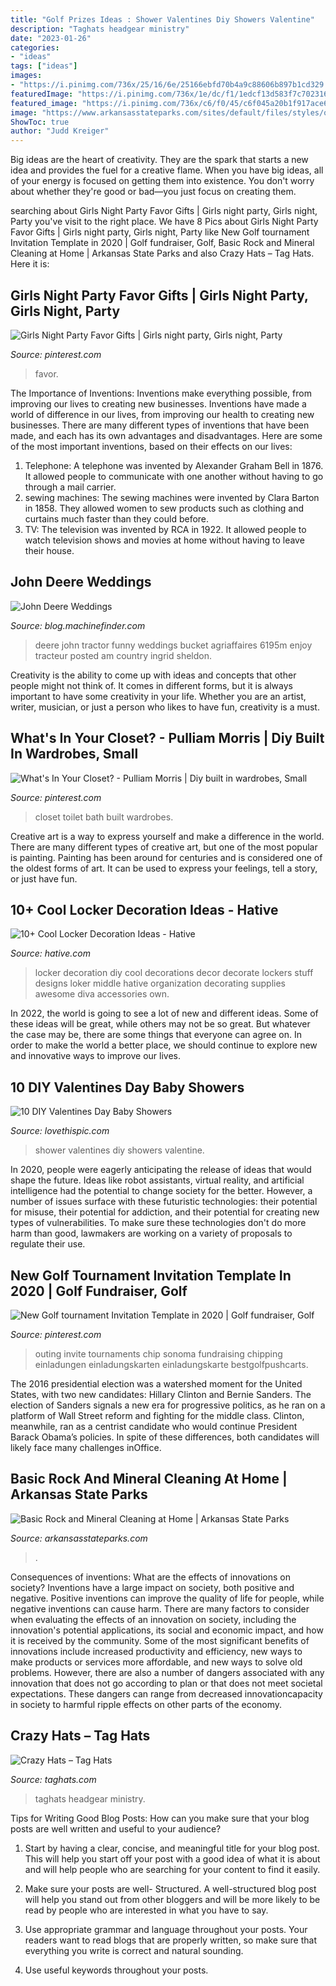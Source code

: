 ```yaml
---
title: "Golf Prizes Ideas : Shower Valentines Diy Showers Valentine"
description: "Taghats headgear ministry"
date: "2023-01-26"
categories:
- "ideas"
tags: ["ideas"]
images:
- "https://i.pinimg.com/736x/25/16/6e/25166ebfd70b4a9c88606b897b1cd329.jpg"
featuredImage: "https://i.pinimg.com/736x/1e/dc/f1/1edcf13d583f7c702316a0b9112748f2.jpg"
featured_image: "https://i.pinimg.com/736x/c6/f0/45/c6f045a20b1f917ace6e392dbbcd9031--small-toilet-style-blog.jpg"
image: "https://www.arkansasstateparks.com/sites/default/files/styles/open_graph_teaser/public/2021-07/DSC_1310.JPG?itok=Blr7U2J1"
ShowToc: true
author: "Judd Kreiger"
---
```



Big ideas are the heart of creativity. They are the spark that starts a new idea and provides the fuel for a creative flame. When you have big ideas, all of your energy is focused on getting them into existence. You don't worry about whether they're good or bad—you just focus on creating them.

	

		
searching about Girls Night Party Favor Gifts | Girls night party, Girls night, Party you've visit to the right place. We have 8 Pics about Girls Night Party Favor Gifts | Girls night party, Girls night, Party like New Golf tournament Invitation Template in 2020 | Golf fundraiser, Golf, Basic Rock and Mineral Cleaning at Home | Arkansas State Parks and also Crazy Hats – Tag Hats. Here it is:
		
    
## Girls Night Party Favor Gifts | Girls Night Party, Girls Night, Party

<img loading=lazy src="https://i.pinimg.com/736x/25/16/6e/25166ebfd70b4a9c88606b897b1cd329.jpg" onerror="this.onerror=null;this.src='https://tse2.mm.bing.net/th?id=OIP.CBIGe77MdXkiLgef9DqKCwHaPP&amp;pid=15.1';" alt="Girls Night Party Favor Gifts | Girls night party, Girls night, Party">

_Source: pinterest.com_

>favor. 

	

The Importance of Inventions: Inventions make everything possible, from improving our lives to creating new businesses.
Inventions have made a world of difference in our lives, from improving our health to creating new businesses. There are many different types of inventions that have been made, and each has its own advantages and disadvantages. Here are some of the most important inventions, based on their effects on our lives:
1. Telephone: A telephone was invented by Alexander Graham Bell in 1876. It allowed people to communicate with one another without having to go through a mail carrier. 
2. sewing machines: The sewing machines were invented by Clara Barton in 1858. They allowed women to sew products such as clothing and curtains much faster than they could before. 
3. TV: The television was invented by RCA in 1922. It allowed people to watch television shows and movies at home without having to leave their house. 

    
## John Deere Weddings

<img loading=lazy src="http://blog.machinefinder.com/wp-content/uploads/2009/09/john-deere-tractor-wedding-photo-ingrid-and-sheldon-warmka.jpg" onerror="this.onerror=null;this.src='https://tse1.mm.bing.net/th?id=OIP.C-h7vXUi-EUjkW2_jnCw8AHaE7&amp;pid=15.1';" alt="John Deere Weddings">

_Source: blog.machinefinder.com_

>deere john tractor funny weddings bucket agriaffaires 6195m enjoy tracteur posted am country ingrid sheldon. 

	

Creativity is the ability to come up with ideas and concepts that other people might not think of. It comes in different forms, but it is always important to have some creativity in your life. Whether you are an artist, writer, musician, or just a person who likes to have fun, creativity is a must.

    
## What&#039;s In Your Closet? - Pulliam Morris | Diy Built In Wardrobes, Small

<img loading=lazy src="https://i.pinimg.com/736x/c6/f0/45/c6f045a20b1f917ace6e392dbbcd9031--small-toilet-style-blog.jpg" onerror="this.onerror=null;this.src='https://tse4.mm.bing.net/th?id=OIP.O5e-aWato4Tiuah5nyzWugHaKV&amp;pid=15.1';" alt="What&#039;s In Your Closet? - Pulliam Morris | Diy built in wardrobes, Small">

_Source: pinterest.com_

>closet toilet bath built wardrobes. 

	

Creative art is a way to express yourself and make a difference in the world. There are many different types of creative art, but one of the most popular is painting. Painting has been around for centuries and is considered one of the oldest forms of art. It can be used to express your feelings, tell a story, or just have fun.

    
## 10+ Cool Locker Decoration Ideas - Hative

<img loading=lazy src="https://hative.com/wp-content/uploads/2014/05/locker-decoration/2-locker-decor-for-girl.jpg" onerror="this.onerror=null;this.src='https://tse4.mm.bing.net/th?id=OIP.y81IGgNRDhvNE99_2COy3gHaNg&amp;pid=15.1';" alt="10+ Cool Locker Decoration Ideas - Hative">

_Source: hative.com_

>locker decoration diy cool decorations decor decorate lockers stuff designs loker middle hative organization decorating supplies awesome diva accessories own. 

	

In 2022, the world is going to see a lot of new and different ideas. Some of these ideas will be great, while others may not be so great. But whatever the case may be, there are some things that everyone can agree on. In order to make the world a better place, we should continue to explore new and innovative ways to improve our lives.

    
## 10 DIY Valentines Day Baby Showers

<img loading=lazy src="http://www.lovethispic.com/uploaded_images/blogs/10-Diy-Valentines-Day-Baby-Showers-236-6.jpg" onerror="this.onerror=null;this.src='https://tse3.mm.bing.net/th?id=OIP.WLDVHWa4D2UiEBfXiF8L5gHaJ4&amp;pid=15.1';" alt="10 DIY Valentines Day Baby Showers">

_Source: lovethispic.com_

>shower valentines diy showers valentine. 

	

In 2020, people were eagerly anticipating the release of ideas that would shape the future. Ideas like robot assistants, virtual reality, and artificial intelligence had the potential to change society for the better. However, a number of issues surface with these futuristic technologies: their potential for misuse, their potential for addiction, and their potential for creating new types of vulnerabilities. To make sure these technologies don't do more harm than good, lawmakers are working on a variety of proposals to regulate their use.

    
## New Golf Tournament Invitation Template In 2020 | Golf Fundraiser, Golf

<img loading=lazy src="https://i.pinimg.com/736x/1e/dc/f1/1edcf13d583f7c702316a0b9112748f2.jpg" onerror="this.onerror=null;this.src='https://tse1.mm.bing.net/th?id=OIP.sPja_f5wX8JvQqrdNfqqlwAAAA&amp;pid=15.1';" alt="New Golf tournament Invitation Template in 2020 | Golf fundraiser, Golf">

_Source: pinterest.com_

>outing invite tournaments chip sonoma fundraising chipping einladungen einladungskarten einladungskarte bestgolfpushcarts. 

	

The 2016 presidential election was a watershed moment for the United States, with two new candidates: Hillary Clinton and Bernie Sanders. The election of Sanders signals a new era for progressive politics, as he ran on a platform of Wall Street reform and fighting for the middle class. Clinton, meanwhile, ran as a centrist candidate who would continue President Barack Obama’s policies. In spite of these differences, both candidates will likely face many challenges inOffice.

    
## Basic Rock And Mineral Cleaning At Home | Arkansas State Parks

<img loading=lazy src="https://www.arkansasstateparks.com/sites/default/files/styles/open_graph_teaser/public/2021-07/DSC_1310.JPG?itok=Blr7U2J1" onerror="this.onerror=null;this.src='https://tse4.mm.bing.net/th?id=OIP.bhr6CxB0dsoLcXOeWIQ17AHaE8&amp;pid=15.1';" alt="Basic Rock and Mineral Cleaning at Home | Arkansas State Parks">

_Source: arkansasstateparks.com_

>. 

	

Consequences of inventions: What are the effects of innovations on society?
Inventions have a large impact on society, both positive and negative. Positive inventions can improve the quality of life for people, while negative inventions can cause harm. There are many factors to consider when evaluating the effects of an innovation on society, including the innovation's potential applications, its social and economic impact, and how it is received by the community. Some of the most significant benefits of innovations include increased productivity and efficiency, new ways to make products or services more affordable, and new ways to solve old problems. However, there are also a number of dangers associated with any innovation that does not go according to plan or that does not meet societal expectations. These dangers can range from decreased innovationcapacity in society to harmful ripple effects on other parts of the economy.

    
## Crazy Hats – Tag Hats

<img loading=lazy src="https://www.taghats.com/wp-content/uploads/2015/04/Crazy-Hats.jpg" onerror="this.onerror=null;this.src='https://tse1.mm.bing.net/th?id=OIP.U2nHsGN7_pIbZB1Pp8Vx5AAAAA&amp;pid=15.1';" alt="Crazy Hats – Tag Hats">

_Source: taghats.com_

>taghats headgear ministry. 

	

Tips for Writing Good Blog Posts: How can you make sure that your blog posts are well written and useful to your audience?
1. Start by having a clear, concise, and meaningful title for your blog post. This will help you start off your post with a good idea of what it is about and will help people who are searching for your content to find it easily.
2. Make sure your posts are well- Structured. A well-structured blog post will help you stand out from other bloggers and will be more likely to be read by people who are interested in what you have to say.

3. Use appropriate grammar and language throughout your posts. Your readers want to read blogs that are properly written, so make sure that everything you write is correct and natural sounding.

4. Use useful keywords throughout your posts.

